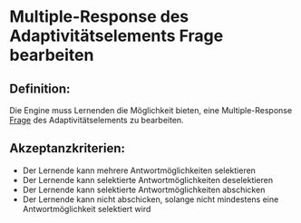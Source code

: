 # Multiple-Response des Adaptivitätselements Frage bearbeiten


## Definition:

Die Engine muss Lernenden die Möglichkeit bieten, eine Multiple-Response [Frage](Adaptivitätsfrage-GE.md) des Adaptivitätselements zu bearbeiten.

## Akzeptanzkriterien:

- Der Lernende kann mehrere Antwortmöglichkeiten selektieren
- Der Lernende kann selektierte Antwortmöglichkeiten deselektieren
- Der Lernende kann selektierte Antwortmöglichkeiten abschicken
- Der Lernende kann nicht abschicken, solange nicht mindestens eine Antwortmöglichkeit selektiert wird